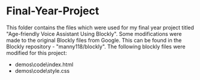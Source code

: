 # Final-Year-Project
This folder contains the files which were used for my final year project titled "Age-friendly Voice Assistant Using Blockly". 
Some modifications were made to the original Blockly files from Google. This can be found in the Blockly repository - "manny118/blockly".
The following blockly files were modified for this project:
- demos\code\index.html
- demos\code\style.css
